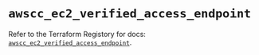 # `awscc_ec2_verified_access_endpoint`

Refer to the Terraform Registory for docs: [`awscc_ec2_verified_access_endpoint`](https://registry.terraform.io/providers/hashicorp/awscc/0.70.0/docs/resources/ec2_verified_access_endpoint).
